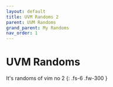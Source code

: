 ```yaml
---
layout: default
title: UVM Randoms 2
parent: UVM Randoms
grand_parent: My Randoms
nav_order: 1
---
```


# UVM Randoms
It's randoms of vim
no 2
{: .fs-6 .fw-300 }

